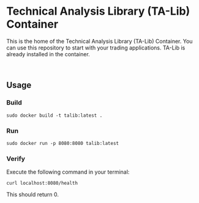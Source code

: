 # Technical Analysis Library (TA-Lib) Container

This is the home of the Technical Analysis Library (TA-Lib) Container. You can use this repository to start with your trading applications. TA-Lib is already installed in the container.

<br>

## Usage

### Build

```
sudo docker build -t talib:latest .
```

### Run

```
sudo docker run -p 8080:8080 talib:latest
```


### Verify

Execute the following command in your terminal:

```
curl localhost:8080/health
```

This should return 0.
